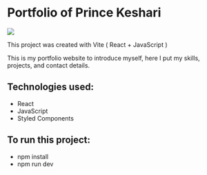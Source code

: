 # Portfolio of Prince Keshari

<img src="C:\Users\princ\Desktop\Resume\Portfolio-master\Portfolio-master\src\assets\Work4.png" />

This project was created with Vite ( React + JavaScript )

This is my portfolio website to introduce myself, here I put my skills, projects, and contact details.

## Technologies used:
- React
- JavaScript
- Styled Components
 
## To run this project:
- npm install
- npm run dev
